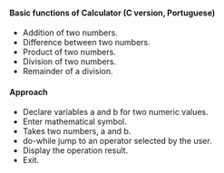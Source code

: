 <h4>Basic functions of Calculator (C version, Portuguese)</h4>
  <ul>
    <li>Addition of two numbers.</li>
    <li>Difference between two numbers.</li>
    <li>Product of two numbers.</li>
    <li>Division of two numbers.</li>
    <li>Remainder of a division.</li>
  </ul>
<h4>Approach</h4>
  <ul>
    <li>Declare variables a and b for two numeric values.</li>
    <li>Enter mathematical symbol.</li>
    <li>Takes two numbers, a and b.</li>
    <li>do-while jump to an operator selected by the user.</li>
    <li>Display the operation result.</li>
    <li>Exit.</li>
  </ul>
